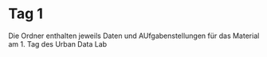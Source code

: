 # Tag 1
Die Ordner enthalten jeweils Daten und AUfgabenstellungen für das Material am 1. Tag des Urban Data Lab
